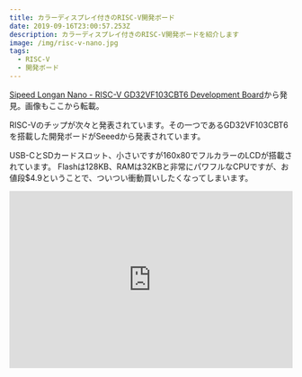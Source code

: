 ```yaml
---
title: カラーディスプレイ付きのRISC-V開発ボード
date: 2019-09-16T23:00:57.253Z
description: カラーディスプレイ付きのRISC-V開発ボードを紹介します
image: /img/risc-v-nano.jpg
tags:
  - RISC-V
  - 開発ボード
---
```

[Sipeed Longan Nano - RISC-V GD32VF103CBT6 Development Board](https://www.seeedstudio.com/Sipeed-Longan-Nano-RISC-V-GD32VF103CBT6-Development-Board-p-4205.html)から発見。画像もここから転載。

RISC-Vのチップが次々と発表されています。その一つであるGD32VF103CBT6を搭載した開発ボードがSeeedから発表されています。

USB-CとSDカードスロット、小さいですが160x80でフルカラーのLCDが搭載されています。
Flashは128KB、RAMは32KBと非常にパワフルなCPUですが、お値段$4.9ということで、ついつい衝動買いしたくなってしまいます。

<iframe width="100%" height="315" src="https://www.youtube.com/embed/0F4-3X4bet0" frameborder="0" allow="accelerometer; autoplay; encrypted-media; gyroscope; picture-in-picture" allowfullscreen></iframe>
